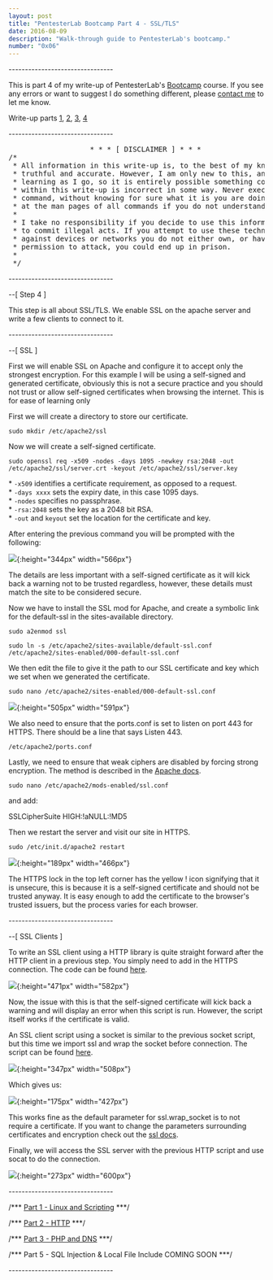 ```yaml
---
layout: post
title: "PentesterLab Bootcamp Part 4 - SSL/TLS"
date: 2016-08-09
description: "Walk-through guide to PentesterLab's bootcamp."
number: "0x06"
---
```

\-\-\-\-\-\-\-\-\-\-\-\-\-\-\-\-\-\-\-\-\-\-\-\-\-\-\-\-\-\-\-\-

This is part 4 of my write-up of PentesterLab's [Bootcamp](https://pentesterlab.com/bootcamp) course. If you see any errors or want to suggest I do something different, please [contact me](https://www.maxmunday.com/contact/) to let me know.

Write-up parts [1](https://www.maxmunday.com/blog/2016/05/14/pentesterlab-bootcamp-part-1-linux-and-scripting), [2](https://www.maxmunday.com/blog/2016/05/22/pentesterlab-bootcamp-part-2-http), [3](https://www.maxmunday.com/blog/2016/05/27/pentesterlab-bootcamp-part-3-php-and-dns), [4](https://www.maxmunday.com/blog/2016/08/09/pentesterlab-bootcamp-part-4-ssl-tls)


\-\-\-\-\-\-\-\-\-\-\-\-\-\-\-\-\-\-\-\-\-\-\-\-\-\-\-\-\-\-\-\-

<pre>
                   * * * [ DISCLAIMER ] * * *
/*
 * All information in this write-up is, to the best of my knowledge,  
 * truthful and accurate. However, I am only new to this, and I am   
 * learning as I go, so it is entirely possible something contained  
 * within this write-up is incorrect in some way. Never execute any  
 * command, without knowing for sure what it is you are doing. Look  
 * at the man pages of all commands if you do not understand them.  
 *
 * I take no responsibility if you decide to use this information   
 * to commit illegal acts. If you attempt to use these techniques  
 * against devices or networks you do not either own, or have    
 * permission to attack, you could end up in prison.  
 *
 */  
</pre>
 
\-\-\-\-\-\-\-\-\-\-\-\-\-\-\-\-\-\-\-\-\-\-\-\-\-\-\-\-\-\-\-\-

\-\-[ Step 4 ]

This step is all about SSL/TLS. We enable SSL on the apache server and write a few clients to connect to it. 

\-\-\-\-\-\-\-\-\-\-\-\-\-\-\-\-\-\-\-\-\-\-\-\-\-\-\-\-\-\-\-\-

\-\-[ SSL ]

First we will enable SSL on Apache and configure it to accept only the strongest encryption. For this example I will be using a self-signed and generated certificate, obviously this is not a secure practice and you should not trust or allow self-signed certificates when browsing the internet. This is for ease of learning only

First we will create a directory to store our certificate.

~~~
sudo mkdir /etc/apache2/ssl
~~~

Now we will create a self-signed certificate.

~~~
sudo openssl req -x509 -nodes -days 1095 -newkey rsa:2048 -out /etc/apache2/ssl/server.crt -keyout /etc/apache2/ssl/server.key
~~~

\* `-x509` identifies a certificate requirement, as opposed to a request.  
\* `-days xxxx` sets the expiry date, in this case 1095 days.  
\* `-nodes` specifies no passphrase.  
\* `-rsa:2048` sets the key as a 2048 bit RSA.  
\* `-out` and `keyout` set the location for the certificate and key.

After entering the previous command you will be prompted with the following:

![](/pictures/ssl_1.png){:height="344px" width="566px"}

The details are less important with a self-signed certificate as it will kick back a warning not to be trusted regardless, however, these details must match the site to be considered secure.

Now we have to install the SSL mod for Apache, and create a symbolic link for the default-ssl in the sites-available directory.

~~~
sudo a2enmod ssl
~~~

~~~
sudo ln -s /etc/apache2/sites-available/default-ssl.conf /etc/apache2/sites-enabled/000-default-ssl.conf
~~~

We then edit the file to give it the path to our SSL certificate and key which we set when we generated the certificate.

~~~
sudo nano /etc/apache2/sites-enabled/000-default-ssl.conf
~~~

![](/pictures/ssl_2.png){:height="505px" width="591px"}

We also need to ensure that the ports.conf is set to listen on port 443 for HTTPS. There should be a line that says Listen 443.

~~~
/etc/apache2/ports.conf
~~~

Lastly, we need to ensure that weak ciphers are disabled by forcing strong encryption. The method is described in the [Apache docs](https://httpd.apache.org/docs/2.4/ssl/ssl_howto.html#onlystrong).

~~~
sudo nano /etc/apache2/mods-enabled/ssl.conf
~~~

and add: 

SSLCipherSuite HIGH:!aNULL:!MD5

Then we restart the server and visit our site in HTTPS.

~~~
sudo /etc/init.d/apache2 restart
~~~

![](/pictures/ssl_3.png){:height="189px" width="466px"}

The HTTPS lock in the top left corner has the yellow ! icon signifying that it is unsecure, this is because it is a self-signed certificate and should not be trusted anyway. It is easy enough to add the certificate to the browser's trusted issuers, but the process varies for each browser.

\-\-\-\-\-\-\-\-\-\-\-\-\-\-\-\-\-\-\-\-\-\-\-\-\-\-\-\-\-\-\-\-

\-\-[ SSL Clients ]

To write an SSL client using a HTTP library is quite straight forward after the HTTP client in a previous step. You simply need to add in the HTTPS connection. The code can be found [here](https://github.com/maxmunday/pentesterLab-bootcamp/blob/master/HTTPS_client.py).

![](/pictures/ssl_4.png){:height="471px" width="582px"}

Now, the issue with this is that the self-signed certificate will kick back a warning and will display an error when this script is run. However, the script itself works if the certificate is valid.

An SSL client script using a socket is similar to the previous socket script, but this time we import ssl and wrap the socket before connection. The script can be found [here](https://github.com/maxmunday/pentesterLab-bootcamp/blob/master/HTTPS_socket.py).

![](/pictures/ssl_5.png){:height="347px" width="508px"}

Which gives us:

![](/pictures/ssl_6.png){:height="175px" width="427px"}

This works fine as the default parameter for ssl.wrap_socket is to not require a certificate. If you want to change the parameters surrounding certificates and encryption check out the [ssl docs](https://docs.python.org/2/library/ssl.html).

Finally, we will access the SSL server with the previous HTTP script and use socat to do the connection. 

![](/pictures/socat_1.png){:height="273px" width="600px"}

\-\-\-\-\-\-\-\-\-\-\-\-\-\-\-\-\-\-\-\-\-\-\-\-\-\-\-\-\-\-\-\-

/*\*\* [Part 1 - Linux and Scripting](https://www.maxmunday.com/blog/2016/05/14/pentesterlab-bootcamp-part-1-linux-and-scripting) \*\*\*/

/*\*\* [Part 2 - HTTP](https://www.maxmunday.com/blog/2016/05/22/pentesterlab-bootcamp-part-2-http) \*\*\*/

/*\*\* [Part 3 - PHP and DNS](https://www.maxmunday.com/blog/2016/05/27/pentesterlab-bootcamp-part-3-php-and-dns) \*\*\*/

/*\*\* Part 5 - SQL Injection & Local File Include COMING SOON \*\*\*/

\-\-\-\-\-\-\-\-\-\-\-\-\-\-\-\-\-\-\-\-\-\-\-\-\-\-\-\-\-\-\-\-
